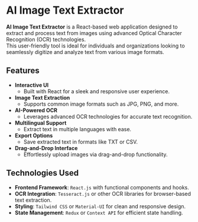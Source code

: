 # AI Image Text Extractor  

**AI Image Text Extractor** is a React-based web application designed to extract and process text from images using advanced Optical Character Recognition (OCR) technologies.  
This user-friendly tool is ideal for individuals and organizations looking to seamlessly digitize and analyze text from various image formats.  

## Features  
- **Interactive UI**  
  - Built with React for a sleek and responsive user experience.  
- **Image Text Extraction**  
  - Supports common image formats such as JPG, PNG, and more.  
- **AI-Powered OCR**  
  - Leverages advanced OCR technologies for accurate text recognition.  
- **Multilingual Support**  
  - Extract text in multiple languages with ease.  
- **Export Options**  
  - Save extracted text in formats like TXT or CSV.  
- **Drag-and-Drop Interface**  
  - Effortlessly upload images via drag-and-drop functionality.  

## Technologies Used  
- **Frontend Framework**: `React.js` with functional components and hooks.  
- **OCR Integration**: `Tesseract.js` or other OCR libraries for browser-based text extraction.  
- **Styling**: `Tailwind CSS` or `Material-UI` for clean and responsive design.  
- **State Management**: `Redux` or `Context API` for efficient state handling.  
